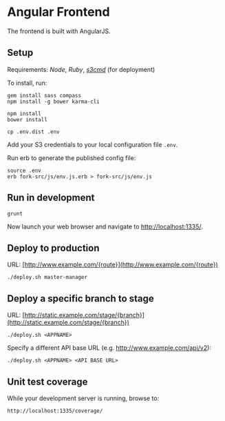 Angular Frontend
===========================

The frontend is built with AngularJS.

## Setup

Requirements: *Node*, *Ruby*, [*s3cmd*](http://s3tools.org/s3cmd) (for deployment)

To install, run:

    gem install sass compass
    npm install -g bower karma-cli

    npm install
    bower install

    cp .env.dist .env

Add your S3 credentials to your local configuration file `.env`.

Run erb to generate the published config file:

    source .env
    erb fork-src/js/env.js.erb > fork-src/js/env.js

## Run in development

    grunt

Now launch your web browser and navigate to [http://localhost:1335/]().

## Deploy to production

URL: [http://www.example.com/{route}](http://www.example.com/{route})

    ./deploy.sh master-manager

## Deploy a specific branch to stage

URL: [http://static.example.com/stage/{branch}](http://static.example.com/stage/{branch})

    ./deploy.sh <APPNAME>

Specify a different API base URL (e.g. http://www.example.com/api/v2):

    ./deploy.sh <APPNAME> <API BASE URL>

## Unit test coverage

While your development server is running, browse to:

    http://localhost:1335/coverage/
